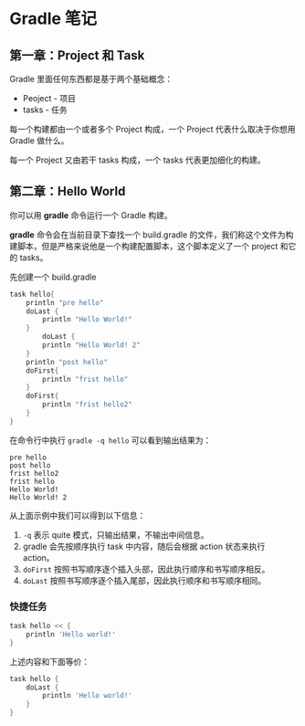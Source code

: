 # Gradle 笔记

## 第一章：Project 和 Task

Gradle 里面任何东西都是基于两个基础概念：

- Peoject - 项目
- tasks - 任务

每一个构建都由一个或者多个 Project 构成，一个 Project 代表什么取决于你想用 Gradle 做什么。

每一个 Project 又由若干 tasks 构成，一个 tasks 代表更加细化的构建。

## 第二章：Hello World

你可以用 **gradle** 命令运行一个 Gradle 构建。

**gradle** 命令会在当前目录下查找一个 build.gradle 的文件，我们称这个文件为构建脚本，但是严格来说他是一个构建配置脚本，这个脚本定义了一个 project 和它的 tasks。

先创建一个 build.gradle 

```groovy
task hello{
	println "pre hello"
	doLast {
		println "Hello World!"
	}
		doLast {
		println "Hello World! 2"
	}
	println "post hello"
	doFirst{
		println "frist hello"
	}
	doFirst{
		println "frist hello2"
	}
}
```

在命令行中执行 `gradle -q hello` 可以看到输出结果为：

```
pre hello
post hello
frist hello2
frist hello
Hello World!
Hello World! 2
```

从上面示例中我们可以得到以下信息：

1. `-q` 表示 quite 模式，只输出结果，不输出中间信息。
2. gradle 会先按顺序执行 task 中内容，随后会根据 action 状态来执行 action。
3. `doFirst` 按照书写顺序逐个插入头部，因此执行顺序和书写顺序相反。
4. `doLast` 按照书写顺序逐个插入尾部，因此执行顺序和书写顺序相同。 

### 快捷任务

```groovy
task hello << {
    println 'Hello world!'
}
```

上述内容和下面等价：

```groovy
task hello {
    doLast {
        println 'Hello world!'
    }
}
```

